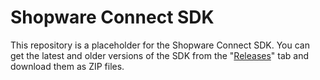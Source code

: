 # Shopware Connect SDK

This repository is a placeholder for the Shopware Connect SDK.  You can get the
latest and older versions of the SDK from the
"[Releases](https://github.com/shopware/Connect-SDK/releases)" tab and download
them as ZIP files.

